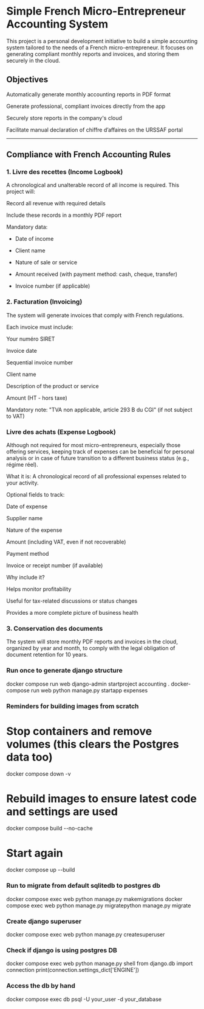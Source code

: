 # Simple French Micro-Entrepreneur Accounting System

This project is a personal development initiative to build a simple accounting system tailored to the needs of a French micro-entrepreneur. It focuses on generating compliant monthly reports and invoices, and storing them securely in the cloud.

## Objectives

Automatically generate monthly accounting reports in PDF format

Generate professional, compliant invoices directly from the app

Securely store reports in the company's cloud

Facilitate manual declaration of chiffre d’affaires on the URSSAF portal



---

## Compliance with French Accounting Rules

### 1. Livre des recettes (Income Logbook)

A chronological and unalterable record of all income is required. This project will:

Record all revenue with required details

Include these records in a monthly PDF report


Mandatory data:

- Date of income

- Client name

- Nature of sale or service

- Amount received (with payment method: cash, cheque, transfer)

- Invoice number (if applicable)


### 2. Facturation (Invoicing)

The system will generate invoices that comply with French regulations.

Each invoice must include:

Your numéro SIRET

Invoice date

Sequential invoice number

Client name

Description of the product or service

Amount (HT - hors taxe)

Mandatory note:
"TVA non applicable, article 293 B du CGI" (if not subject to VAT)


### Livre des achats (Expense Logbook)

Although not required for most micro-entrepreneurs, especially those offering services, keeping track of expenses can be beneficial for personal analysis or in case of future transition to a different business status (e.g., régime réel).

What it is:
A chronological record of all professional expenses related to your activity.

Optional fields to track:

Date of expense

Supplier name

Nature of the expense

Amount (including VAT, even if not recoverable)

Payment method

Invoice or receipt number (if available)


Why include it?

Helps monitor profitability

Useful for tax-related discussions or status changes

Provides a more complete picture of business health

### 3. Conservation des documents

The system will store monthly PDF reports and invoices in the cloud, organized by year and month, to comply with the legal obligation of document retention for 10 years.

### Run once to generate django structure

docker compose run web django-admin startproject accounting .
docker-compose run web python manage.py startapp expenses


### Reminders for building images from scratch

# Stop containers and remove volumes (this clears the Postgres data too)
docker compose down -v

# Rebuild images to ensure latest code and settings are used
docker compose build --no-cache

# Start again
docker compose up --build

### Run to migrate from default sqlitedb to postgres db

docker compose exec web python manage.py makemigrations
docker compose exec web python manage.py migratepython manage.py migrate

### Create django superuser

docker compose exec web python manage.py createsuperuser

### Check if django is using postgres DB

 docker compose exec web python manage.py shell
 from django.db import connection
 print(connection.settings_dict['ENGINE'])

 ### Access the db by hand 

 docker compose exec db psql -U your_user -d your_database

